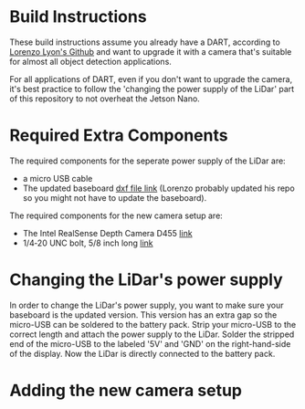 # Build Instructions
These build instructions assume you already have a DART, according to [Lorenzo Lyon's Github](https://github.com/Lorenzo-Lyons/DART) and want to upgrade it with a camera that's suitable for almost all object detection applications. 

For all applications of DART, even if you don't want to upgrade the camera, it's best practice to follow the 'changing the power supply of the LiDar' part of this repository to not overheat the Jetson Nano.

# Required Extra Components
The required components for the seperate power supply of the LiDar are:

+ a micro USB cable
+ The updated baseboard [dxf file link](https://github.com/Semthart28/DART-5/tree/main/Build%20Instructions/DXF%20files) (Lorenzo probably updated his repo so you might not have to update the baseboard).
  
The required components for the new camera setup are:

+ The Intel RealSense Depth Camera D455 [link](https://store.intelrealsense.com/buy-intel-realsense-depth-camera-d455.html)
+ 1/4‑20 UNC bolt, 5/8 inch long [link](https://www.montagetechniek.nl/bouten/unc-bouten/unc-inbusbouten/iso-7380-unc-inbus-bolkop/iso-7380-rvs/per-stuk/1-4--20-unc-inbus-bolkop/1-4-20-x-5-8-rvs)

# Changing the LiDar's power supply
In order to change the LiDar's power supply, you want to make sure your baseboard is the updated version. This version has an extra gap so the micro-USB can be soldered to the battery pack. Strip your micro-USB to the correct length and attach the power supply to the LiDar. Solder the stripped end of the micro-USB to the labeled '5V' and 'GND' on the right-hand-side of the display. Now the LiDar is directly connected to the battery pack.

# Adding the new camera setup

